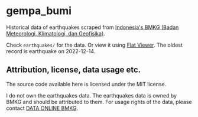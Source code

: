 # gempa_bumi

Historical data of earthquakes scraped from
[Indonesia's BMKG (Badan Meteorologi, Klimatologi, dan Geofisika)](https://www.bmkg.go.id/).

Check `earthquakes/` for the data. Or view it using [Flat Viewer][flatviewer].
The oldest record is earthquake on 2022-12-14.

[flatviewer]: https://flatgithub.com/darcien/gempa_bumi?filename=earthquakes%2Fbmkg_earthquakes_felt.json

## Attribution, license, data usage etc.

The source code available here is licensed under the MIT license.

I do not own the earthquakes data. The earthquakes data is owned by BMKG and
should be attributed to them. For usage rights of the data, please contact
[DATA ONLINE BMKG][dataonline].

[dataonline]: https://dataonline.bmkg.go.id/home

